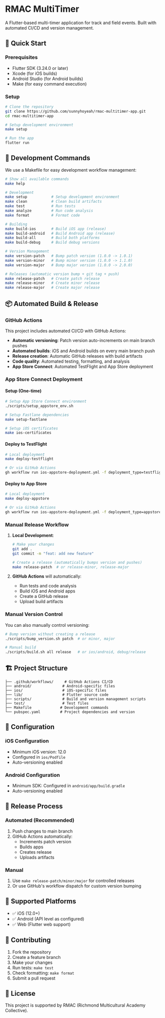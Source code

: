 # RMAC MultiTimer

A Flutter-based multi-timer application for track and field events. Built with automated CI/CD and version management.

## 🚀 Quick Start

### Prerequisites
- Flutter SDK (3.24.0 or later)
- Xcode (for iOS builds)
- Android Studio (for Android builds)
- Make (for easy command execution)

### Setup
```bash
# Clone the repository
git clone https://github.com/sunnyhoyeah/rmac-multitimer-app.git
cd rmac-multitimer-app

# Setup development environment
make setup

# Run the app
flutter run
```

## 🔨 Development Commands

We use a Makefile for easy development workflow management:

```bash
# Show all available commands
make help

# Development
make setup           # Setup development environment
make clean           # Clean build artifacts
make test            # Run tests
make analyze         # Run code analysis
make format          # Format code

# Building
make build-ios       # Build iOS app (release)
make build-android   # Build Android app (release)
make build-all       # Build both platforms
make build-debug     # Build debug versions

# Version Management
make version-patch   # Bump patch version (1.0.0 -> 1.0.1)
make version-minor   # Bump minor version (1.0.0 -> 1.1.0)
make version-major   # Bump major version (1.0.0 -> 2.0.0)

# Releases (automatic version bump + git tag + push)
make release-patch   # Create patch release
make release-minor   # Create minor release
make release-major   # Create major release
```

## 📦 Automated Build & Release

### GitHub Actions

This project includes automated CI/CD with GitHub Actions:

- **Automatic versioning**: Patch version auto-increments on main branch pushes
- **Automated builds**: iOS and Android builds on every main branch push
- **Release creation**: Automatic GitHub releases with build artifacts
- **Code quality**: Automated testing, formatting, and analysis
- **App Store Connect**: Automated TestFlight and App Store deployment

### App Store Connect Deployment

#### Setup (One-time)
```bash
# Setup App Store Connect environment
./scripts/setup_appstore_env.sh

# Setup Fastlane dependencies
make setup-fastlane

# Setup iOS certificates
make ios-certificates
```

#### Deploy to TestFlight
```bash
# Local deployment
make deploy-testflight

# Or via GitHub Actions
gh workflow run ios-appstore-deployment.yml -f deployment_type=testflight
```

#### Deploy to App Store
```bash
# Local deployment
make deploy-appstore

# Or via GitHub Actions
gh workflow run ios-appstore-deployment.yml -f deployment_type=appstore
```

### Manual Release Workflow

1. **Local Development**:
   ```bash
   # Make your changes
   git add .
   git commit -m "feat: add new feature"
   
   # Create a release (automatically bumps version and pushes)
   make release-patch  # or release-minor, release-major
   ```

2. **GitHub Actions** will automatically:
   - Run tests and code analysis
   - Build iOS and Android apps
   - Create a GitHub release
   - Upload build artifacts

### Manual Version Control

You can also manually control versioning:

```bash
# Bump version without creating a release
./scripts/bump_version.sh patch  # or minor, major

# Manual build
./scripts/build.sh all release   # or ios/android, debug/release
```

## 🏗️ Project Structure

```
├── .github/workflows/     # GitHub Actions CI/CD
├── android/              # Android-specific files
├── ios/                  # iOS-specific files
├── lib/                  # Flutter source code
├── scripts/              # Build and version management scripts
├── test/                 # Test files
├── Makefile             # Development commands
└── pubspec.yaml         # Project dependencies and version
```

## 🔧 Configuration

### iOS Configuration
- Minimum iOS version: 12.0
- Configured in `ios/Podfile`
- Auto-versioning enabled

### Android Configuration
- Minimum SDK: Configured in `android/app/build.gradle`
- Auto-versioning enabled

## 🚀 Release Process

### Automated (Recommended)
1. Push changes to main branch
2. GitHub Actions automatically:
   - Increments patch version
   - Builds apps
   - Creates release
   - Uploads artifacts

### Manual
1. Use `make release-patch/minor/major` for controlled releases
2. Or use GitHub's workflow dispatch for custom version bumping

## 📱 Supported Platforms

- ✅ iOS (12.0+)
- ✅ Android (API level as configured)
- ✅ Web (Flutter web support)

## 🤝 Contributing

1. Fork the repository
2. Create a feature branch
3. Make your changes
4. Run tests: `make test`
5. Check formatting: `make format`
6. Submit a pull request

## 📄 License

This project is supported by RMAC (Richmond Multicultural Academy Collective).
